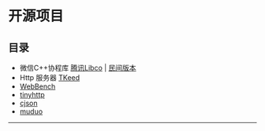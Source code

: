 # 开源项目

## 目录

* 微信C++协程库 [腾讯Libco](https://github.com/Tencent/libco) | [民间版本](https://github.com/linw7/Libco-Reading)
* Http 服务器   [TKeed](https://github.com/linw7/TKeed) 
* [WebBench](https://github.com/zhaozhengcoder/rebuild-the-wheel)
* [tinyhttp](https://github.com/zhaozhengcoder/rebuild-the-wheel)
* [cjson](https://github.com/zhaozhengcoder/rebuild-the-wheel)
* [muduo](https://github.com/zhaozhengcoder/muduo)
---
